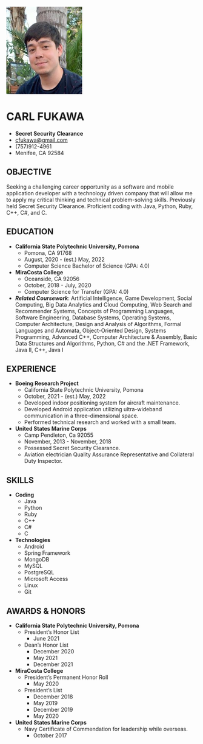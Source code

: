 ![profile image](profilepic.jpg)

# CARL FUKAWA
- **Secret Security Clearance**
- [cfukawa@gmail.com](mailto:cfukawa@gmail.com)
- (757)912-4961
- Menifee, CA 92584

## OBJECTIVE
Seeking a challenging career opportunity as a software and mobile application developer with a technology
driven company that will allow me to apply my critical thinking and technical problem-solving skills. Previously
held Secret Security Clearance. Proficient coding with Java, Python, Ruby, C++, C#, and C.

## EDUCATION
- **California State Polytechnic University, Pomona**
  - Pomona, CA 91768
  - August, 2020 - (est.) May, 2022
  - Computer Science Bachelor of Science (GPA: 4.0)
- **MiraCosta College**
  - Oceanside, CA 92056
  - October, 2018 - July, 2020
  - Computer Science for Transfer (GPA: 4.0)
- ***Related Coursework***: Artificial Intelligence, Game Development, Social Computing, Big Data Analytics and Cloud Computing, Web Search and Recommender Systems, Concepts of Programming Languages, Software Engineering, Database Systems, Operating Systems, Computer Architecture, Design and Analysis of Algorithms, Formal Languages and Automata, Object-Oriented Design, Systems Programming, Advanced C++, Computer Architecture & Assembly, Basic Data Structures and Algorithms, Python, C# and the .NET Framework, Java II, C++, Java I

## EXPERIENCE
- **Boeing Research Project**
  - California State Polytechnic University, Pomona
  - October, 2021 - (est.) May, 2022
  - Developed indoor positioning system for aircraft maintenance.
  - Developed Android application utilizing ultra-wideband communication in a three-dimensional space.
  - Performed technical research and worked with a small team.
- **United States Marine Corps**
  - Camp Pendleton, Ca 92055
  - November, 2013 - November, 2018
  - Possessed Secret Security Clearance.
  - Aviation electrician Quality Assurance Representative and Collateral Duty Inspector.

## SKILLS
- **Coding**
  - Java
  - Python
  - Ruby
  - C++
  - C#
  - C
- **Technologies**
  - Android
  - Spring Framework
  - MongoDB
  - MySQL
  - PostgreSQL
  - Microsoft Access
  - Linux
  - Git
  
## AWARDS & HONORS
- **California State Polytechnic University, Pomona**
  - President’s Honor List
      - June 2021
  - Dean’s Honor List
      - December 2020
      - May 2021
      - December 2021
- **MiraCosta College**
  - President’s Permanent Honor Roll
      - May 2020
  - President’s List
      - December 2018
      - May 2019
      - December 2019
      - May 2020
- **United States Marine Corps**
  - Navy Certificate of Commendation for leadership while overseas.
      - October 2017
